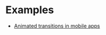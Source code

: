 # Examples

- [Animated transitions in mobile apps](https://blog.marvelapp.com/animated-transitions-in-mobile-apps/)
